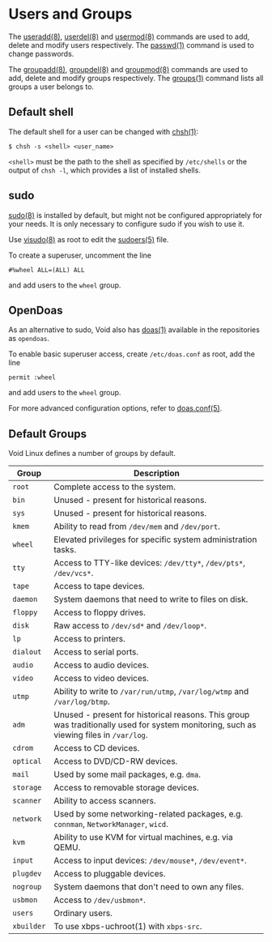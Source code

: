 # Users and Groups

The [useradd(8)](https://man.voidlinux.org/useradd.8),
[userdel(8)](https://man.voidlinux.org/userdel.8) and
[usermod(8)](https://man.voidlinux.org/usermod.8) commands are used to add,
delete and modify users respectively. The
[passwd(1)](https://man.voidlinux.org/passwd.1) command is used to change
passwords.

The [groupadd(8)](https://man.voidlinux.org/groupadd.8),
[groupdel(8)](https://man.voidlinux.org/groupdel.8) and
[groupmod(8)](https://man.voidlinux.org/groupmod.8) commands are used to add,
delete and modify groups respectively. The
[groups(1)](https://man.voidlinux.org/groups.1) command lists all groups a user
belongs to.

## Default shell

The default shell for a user can be changed with
[chsh(1)](https://man.voidlinux.org/chsh.1):

```
$ chsh -s <shell> <user_name>
```

`<shell>` must be the path to the shell as specified by `/etc/shells` or the
output of `chsh -l`, which provides a list of installed shells.

## sudo

[sudo(8)](https://man.voidlinux.org/sudo.8) is installed by default, but might
not be configured appropriately for your needs. It is only necessary to
configure sudo if you wish to use it.

Use [visudo(8)](https://man.voidlinux.org/visudo.8) as root to edit the
[sudoers(5)](https://man.voidlinux.org/sudoers.5) file.

To create a superuser, uncomment the line

```
#%wheel ALL=(ALL) ALL
```

and add users to the `wheel` group.

## OpenDoas

As an alternative to sudo, Void also has
[doas(1)](https://man.voidlinux.org/doas.1) available in the repositories as
`opendoas`.

To enable basic superuser access, create `/etc/doas.conf` as root, add the line

```
permit :wheel
```

and add users to the `wheel` group.

For more advanced configuration options, refer to
[doas.conf(5)](https://man.voidlinux.org/doas.conf.5).

## Default Groups

Void Linux defines a number of groups by default.

| Group      | Description                                                                                                                            |
|------------|----------------------------------------------------------------------------------------------------------------------------------------|
| `root`     | Complete access to the system.                                                                                                         |
| `bin`      | Unused - present for historical reasons.                                                                                               |
| `sys`      | Unused - present for historical reasons.                                                                                               |
| `kmem`     | Ability to read from `/dev/mem` and `/dev/port`.                                                                                       |
| `wheel`    | Elevated privileges for specific system administration tasks.                                                                          |
| `tty`      | Access to TTY-like devices: `/dev/tty*`, `/dev/pts*`, `/dev/vcs*`.                                                                     |
| `tape`     | Access to tape devices.                                                                                                                |
| `daemon`   | System daemons that need to write to files on disk.                                                                                    |
| `floppy`   | Access to floppy drives.                                                                                                               |
| `disk`     | Raw access to `/dev/sd*` and `/dev/loop*`.                                                                                             |
| `lp`       | Access to printers.                                                                                                                    |
| `dialout`  | Access to serial ports.                                                                                                                |
| `audio`    | Access to audio devices.                                                                                                               |
| `video`    | Access to video devices.                                                                                                               |
| `utmp`     | Ability to write to `/var/run/utmp`, `/var/log/wtmp` and `/var/log/btmp`.                                                              |
| `adm`      | Unused - present for historical reasons. This group was traditionally used for system monitoring, such as viewing files in `/var/log`. |
| `cdrom`    | Access to CD devices.                                                                                                                  |
| `optical`  | Access to DVD/CD-RW devices.                                                                                                           |
| `mail`     | Used by some mail packages, e.g. `dma`.                                                                                                |
| `storage`  | Access to removable storage devices.                                                                                                   |
| `scanner`  | Ability to access scanners.                                                                                                            |
| `network`  | Used by some networking-related packages, e.g. `connman`, `NetworkManager`, `wicd`.                                                    |
| `kvm`      | Ability to use KVM for virtual machines, e.g. via QEMU.                                                                                |
| `input`    | Access to input devices: `/dev/mouse*`, `/dev/event*`.                                                                                 |
| `plugdev`  | Access to pluggable devices.                                                                                                           |
| `nogroup`  | System daemons that don't need to own any files.                                                                                       |
| `usbmon`   | Access to `/dev/usbmon*`.                                                                                                              |
| `users`    | Ordinary users.                                                                                                                        |
| `xbuilder` | To use xbps-uchroot(1) with `xbps-src`.                                                                                                |
